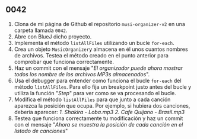 ## 0042

1. Clona de mi página de Github el repositorio `musi-organizer-v2` en una carpeta llamada `0042`.
2. Abre con BlueJ dicho proyecto.
3. Implementa el método `listAllFiles` utilizando un bucle `for-each`.
4. Crea un objeto `MusicOrganizer`y almacena en él unos cuantos nombres de archivos. Testea el método creado en el punto anterior para comprobar que funciona correctamente.
5. Haz un commit con el mensaje "_El organizador puede ahora mostrar todos los nombre de los archivos MP3s almacenados_".
6. Usa el debugger para entender como funciona el bucle `for-each` del método `listAllFiles`. Para ello fija un breakpoint justo antes del bucle y utiliza la función "_Step_" para ver como se va procesando el bucle.
7. Modifica el método `listAllFiles` para que junto a cada canción aparezca la posición que ocupa. Por ejemplo, si hubiera dos canciones, debería aparecer:
_1. Shakira - Loba.mp3_
_2. Cafe Quijano - Brasil.mp3_
8. Testea que funciona correctamente tu modificación y haz un commit con el mensaje "_Ahora se muestra la posición de cada canción en el listado de canciones_"
